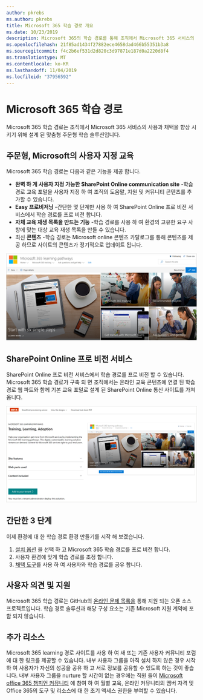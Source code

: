 ```yaml
---
author: pkrebs
ms.author: pkrebs
title: Microsoft 365 학습 경로 개요
ms.date: 10/23/2019
description: Microsoft 365의 학습 경로를 통해 조직에서 Microsoft 365 서비스의 사용 및 채택 속도를 향상 시키는 방법을 알아봅니다. 학습 경로에는 사용자 지정 SharePoint online 웹 파트 및 Microsoft 365 테 넌 트로 쉽게 프로 비전 되는 최신 SharePoint Online communications 교육 사이트가 포함 됩니다.
ms.openlocfilehash: 21f85ad1434f27882ece4658dad466b55351b3a8
ms.sourcegitcommit: f4c2b6ef531d2d820c3d97871e187d0a2220d8f4
ms.translationtype: MT
ms.contentlocale: ko-KR
ms.lasthandoff: 11/04/2019
ms.locfileid: "37956592"
---
```

# <a name="microsoft-365-learning-pathways"></a>Microsoft 365 학습 경로 
Microsoft 365 학습 경로는 조직에서 Microsoft 365 서비스의 사용과 채택을 향상 시키기 위해 설계 된 맞춤형 주문형 학습 솔루션입니다.   

## <a name="on-demand-custom-training-from-microsoft"></a>주문형, Microsoft의 사용자 지정 교육

Microsoft 365 학습 경로는 다음과 같은 기능을 제공 합니다.

- **완벽 하 게 사용자 지정 가능한 SharePoint Online communication site** -학습 경로 교육 포털을 사용자 지정 하 여 조직의 도움말, 지원 및 커뮤니티 콘텐츠를 추가할 수 있습니다.
- **Easy 프로비저닝** -간단한 몇 단계만 사용 하 여 SharePoint Online 프로 비전 서비스에서 학습 경로를 프로 비전 합니다.
- **자체 교육 재생 목록을 만드는 기능** -학습 경로를 사용 하 여 환경의 고유한 요구 사항에 맞는 대상 교육 재생 목록을 만들 수 있습니다.
- 최신 **콘텐츠** -학습 경로는 Microsoft online 콘텐츠 카탈로그를 통해 콘텐츠를 제공 하므로 사이트의 콘텐츠가 정기적으로 업데이트 됩니다.

![cg-introducing-.png](media/cg-introducing.png)

## <a name="sharepoint-online-provisioning-service"></a>SharePoint Online 프로 비전 서비스 
SharePoint Online 프로 비전 서비스에서 학습 경로를 프로 비전 할 수 있습니다. Microsoft 365 학습 경로가 구축 되 면 조직에서는 온라인 교육 콘텐츠에 연결 된 학습 경로 웹 파트와 함께 기본 교육 포털로 설계 된 SharePoint Online 통신 사이트를 가져옵니다. 

![cg-provision-.png](media/cg-provision.png)

## <a name="3-easy-steps"></a>간단한 3 단계
이제 환경에 대 한 학습 경로 환경 만들기를 시작 해 보겠습니다.
1. [설치 옵션](custom_setupoptions.md) 을 선택 하 고 Microsoft 365 학습 경로를 프로 비전 합니다.  
2. 사용자 환경에 맞게 학습 경로를 조정 합니다.
3. [채택 도구](driveadoption.md)를 사용 하 여 사용자와 학습 경로를 공유 합니다.

## <a name="feedback-and-support"></a>사용자 의견 및 지원

Microsoft 365 학습 경로는 GitHub의 [온라인 문제 목록을](https://aka.ms/CustomLearningHelp) 통해 지원 되는 오픈 소스 프로젝트입니다. 학습 경로 솔루션과 해당 구성 요소는 기존 Microsoft 지원 계약에 포함 되지 않습니다.  

## <a name="additional-resources"></a>추가 리소스
Microsoft 365 learning 경로 사이트를 사용 하 여 새 또는 기존 사용자 커뮤니티 포럼에 대 한 링크를 제공할 수 있습니다. 내부 사용자 그룹을 아직 설치 하지 않은 경우 시작 하 여 사용자가 자신의 성공을 공유 하 고 서로 정보를 공유할 수 있도록 하는 것이 좋습니다.  내부 사용자 그룹을 nurture 할 시간이 없는 경우에는 직원 들이 [Microsoft office 365 챔피언 커뮤니티](https://aka.ms/O365Champions) 에 참여 하 여 월별 교육, 온라인 커뮤니티의 멤버 자격 및 Office 365의 도구 및 리소스에 대 한 초기 액세스 권한을 부여할 수 있습니다.